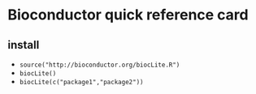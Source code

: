 # Bioconductor quick reference card

## install

* `source("http://bioconductor.org/biocLite.R")`
* `biocLite()`
* `biocLite(c("package1","package2"))`


